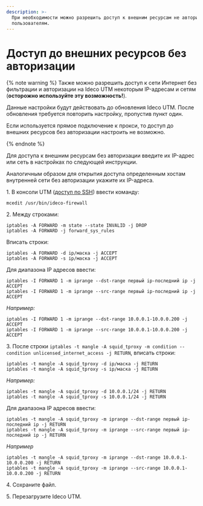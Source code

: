 ```yaml
---
description: >-
  При необходимости можно разрешить доступ к внешним ресурсам не авторизованным
  пользователям.
---
```


# Доступ до внешних ресурсов без авторизации

 {% note warning %}
Также можно разрешить доступ к сети Интернет без фильтрации и авторизации на Ideco UTM некоторым IP-адресам и сетям (**осторожно используйте эту возможность!**).

Данные настройки будут действовать до обновления Ideco UTM. После обновления требуется повторить настройку, пропустив пункт один.

Если используется прямое подключение к прокси, то доступ до внешних ресурсов без авторизации настроить не возможно.

{% endnote %}

Для доступа к внешним ресурсам без авторизации введите их IP-адрес или сеть в настройках по следующей инструкции. 

Аналогичным образом для открытия доступа определенным хостам внутренней сети без авторизации укажите их IP-адреса.

1\. В консоли UTM ([доступ по SSH](../access-rules/admins.md)) ввести команду:

    mcedit /usr/bin/ideco-firewall

2\. Между строками:

    iptables -A FORWARD -m state --state INVALID -j DROP
    iptables -A FORWARD -j forward_sys_rules

Вписать строки:

    iptables -A FORWARD -d ip/маска -j ACCEPT
    iptables -A FORWARD -s ip/маска -j ACCEPT

Для диапазона IP адресов ввести:

    iptables -I FORWARD 1 -m iprange --dst-range первый ip-последний ip -j ACCEPT
    iptables -I FORWARD 1 -m iprange --src-range первый ip-последний ip -j ACCEPT

*Например:*

    iptables -I FORWARD 1 -m iprange --dst-range 10.0.0.1-10.0.0.200 -j ACCEPT
    iptables -I FORWARD 1 -m iprange --src-range 10.0.0.1-10.0.0.200 -j ACCEPT

3\. После строки `iptables -t mangle -A squid_tproxy -m condition --condition unlicensed_internet_access -j RETURN`, вписать строки:  

    iptables -t mangle -A squid_tproxy -d ip/маска -j RETURN
    iptables -t mangle -A squid_tproxy -s ip/маска -j RETURN

*Например:*

    iptables -t mangle -A squid_tproxy -d 10.0.0.1/24 -j RETURN
    iptables -t mangle -A squid_tproxy -s 10.0.0.1/24 -j RETURN

Для диапазона IP адресов ввести:

    iptables -t mangle -A squid_tproxy -m iprange --dst-range первый ip-последний ip -j RETURN
    iptables -t mangle -A squid_tproxy -m iprange --src-range первый ip-последний ip -j RETURN

*Например*

    iptables -t mangle -A squid_tproxy -m iprange --dst-range 10.0.0.1-10.0.0.200 -j RETURN
    iptables -t mangle -A squid_tproxy -m iprange --src-range 10.0.0.1-10.0.0.200 -j RETURN

4\. Сохраните файл.

5\. Перезагрузите Ideco UTM.
